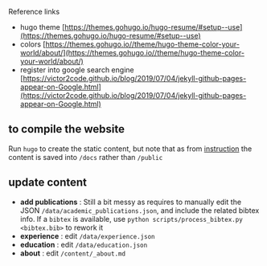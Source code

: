 
Reference links
- hugo theme [https://themes.gohugo.io/hugo-resume/#setup--use](https://themes.gohugo.io/hugo-resume/#setup--use)
- colors [https://themes.gohugo.io//theme/hugo-theme-color-your-world/about/](https://themes.gohugo.io//theme/hugo-theme-color-your-world/about/)
- register into google search engine [https://victor2code.github.io/blog/2019/07/04/jekyll-github-pages-appear-on-Google.html](https://victor2code.github.io/blog/2019/07/04/jekyll-github-pages-appear-on-Google.html)

## to compile the website
Run `hugo` to create the static content, but note that as from [instruction](https://gohugo.io/hosting-and-deployment/hosting-on-github/) the content is saved into `/docs` rather than `/public`

## update content
- __add publications__ : Still a bit messy as requires to manually edit the JSON `/data/academic_publications.json`, and include the related bibtex info. If a `bibtex` is available, use `python scripts/process_bibtex.py <bibtex.bib>` to rework it
- __experience__ : edit `/data/experience.json`
- __education__ : edit `/data/education.json`
- __about__ : edit `/content/_about.md`

